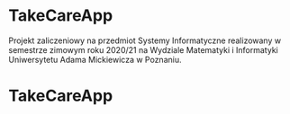 # TakeCareApp
Projekt zaliczeniowy na przedmiot Systemy Informatyczne realizowany w semestrze zimowym roku 2020/21 na Wydziale Matematyki i Informatyki Uniwersytetu Adama Mickiewicza w Poznaniu.
# TakeCareApp
